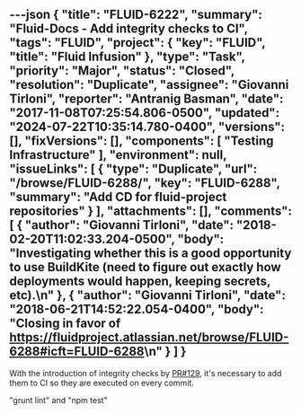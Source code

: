 ---json
{
  "title": "FLUID-6222",
  "summary": "Fluid-Docs - Add integrity checks to CI",
  "tags": "FLUID",
  "project": {
    "key": "FLUID",
    "title": "Fluid Infusion"
  },
  "type": "Task",
  "priority": "Major",
  "status": "Closed",
  "resolution": "Duplicate",
  "assignee": "Giovanni Tirloni",
  "reporter": "Antranig Basman",
  "date": "2017-11-08T07:25:54.806-0500",
  "updated": "2024-07-22T10:35:14.780-0400",
  "versions": [],
  "fixVersions": [],
  "components": [
    "Testing Infrastructure"
  ],
  "environment": null,
  "issueLinks": [
    {
      "type": "Duplicate",
      "url": "/browse/FLUID-6288/",
      "key": "FLUID-6288",
      "summary": "Add CD for fluid-project repositories"
    }
  ],
  "attachments": [],
  "comments": [
    {
      "author": "Giovanni Tirloni",
      "date": "2018-02-20T11:02:33.204-0500",
      "body": "Investigating whether this is a good opportunity to use BuildKite (need to figure out exactly how deployments would happen, keeping secrets, etc).\n"
    },
    {
      "author": "Giovanni Tirloni",
      "date": "2018-06-21T14:52:22.054-0400",
      "body": "Closing in favor of <https://fluidproject.atlassian.net/browse/FLUID-6288#icft=FLUID-6288>\n"
    }
  ]
}
---
With the introduction of integrity checks by [PR#129](https://github.com/fluid-project/infusion-docs/pull/129), it's necessary to add them to CI so they are executed on every commit.

"grunt lint" and "npm test"

        
